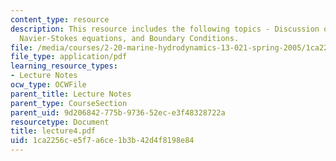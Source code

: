 ```yaml
---
content_type: resource
description: This resource includes the following topics - Discussion on viscous stresses,
  Navier-Stokes equations, and Boundary Conditions.
file: /media/courses/2-20-marine-hydrodynamics-13-021-spring-2005/1ca2256ce5f7a6ce1b3b42d4f8198e84_lecture4.pdf
file_type: application/pdf
learning_resource_types:
- Lecture Notes
ocw_type: OCWFile
parent_title: Lecture Notes
parent_type: CourseSection
parent_uid: 9d206842-775b-9736-52ec-e3f48328722a
resourcetype: Document
title: lecture4.pdf
uid: 1ca2256c-e5f7-a6ce-1b3b-42d4f8198e84
---
```

